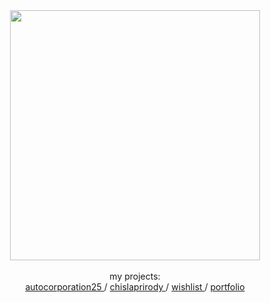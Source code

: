 <div align="center">
  <div id="header">
    <img src="https://media3.giphy.com/media/v1.Y2lkPTc5MGI3NjExNHNjdzZqcGQxaDl5aW9zOHBwMmdrcGVna20yMG05dnJhc3FwOGtpeSZlcD12MV9pbnRlcm5hbF9naWZfYnlfaWQmY3Q9Zw/bI8I9LaRXeN6E/giphy.gif" width="400"/>
  </div>
  <br>
  <div id="badges">
    my projects:
    <br>
    <a href="https://autocorporation25.ru" target="_blank">
       autocorporation25
    </a>
    /
    <a href="https://chislaprirody.ru" target="_blank">
       chislaprirody
    </a>
    /
    <a href="https://github.com/jazzysten/wishlist" target="_blank">
      wishlist
    </a>
    /
    <a href="https://jazzysten.github.io/portfolio" target="_blank">
      portfolio
    </a>
<!--     <a href="https://jazzysten.github.io/autocorp" target="_blank">
       autocorp
    </a> -->
  </div>
</div>
